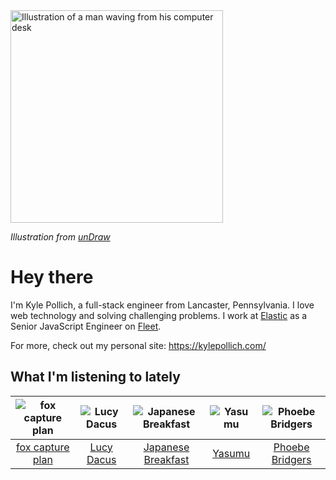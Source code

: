 <img src="https://user-images.githubusercontent.com/6766512/87306713-6f79d900-c4e6-11ea-989a-3242cbfc50c2.png" alt="Illustration of a man waving from his computer desk" height="340" />

_Illustration from [unDraw](https://undraw.co/)_

# Hey there

I'm Kyle Pollich, a full-stack engineer from Lancaster, Pennsylvania. I love web technology and solving challenging problems.
I work at [Elastic](https://www.elastic.co/) as a Senior JavaScript Engineer on [Fleet](https://www.elastic.co/guide/en/fleet/current/fleet-overview.html).

For more, check out my personal site: https://kylepollich.com/

## What I'm listening to lately

<!-- begin artists -->
  |![fox capture plan](https://i.scdn.co/image/ab6761610000f178233caac0b66e14a5326dfc99)|![Lucy Dacus](https://i.scdn.co/image/ab6761610000f178c6edcb6e244bd2842ea81e4b)|![Japanese Breakfast](https://i.scdn.co/image/ab6761610000f1783a3fed0c7aa2276bedccc7fe)|![Yasumu](https://i.scdn.co/image/ab6761610000f1782b9dabdc1b6db11af940df01)|![Phoebe Bridgers](https://i.scdn.co/image/ab6761610000f178626686e362d30246e816cc5b)|
  |:---:|:---:|:---:|:---:|:---:|
  |[fox capture plan](https://open.spotify.com/artist/7sEmXHrnEnX7PScoJAvSvo)|[Lucy Dacus](https://open.spotify.com/artist/07D1Bjaof0NFlU32KXiqUP)|[Japanese Breakfast](https://open.spotify.com/artist/7MoIc5s9KXolCBH1fy9kkw)|[Yasumu](https://open.spotify.com/artist/53rCVzFVlyntj7jEjnY2oM)|[Phoebe Bridgers](https://open.spotify.com/artist/1r1uxoy19fzMxunt3ONAkG)|
<!-- end artists -->
